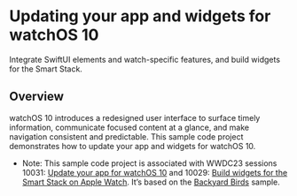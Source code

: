 # Updating your app and widgets for watchOS 10

Integrate SwiftUI elements and watch-specific features, and build widgets for the Smart Stack.

## Overview

watchOS 10 introduces a redesigned user interface to surface timely information, communicate 
focused content at a glance, and make navigation consistent and predictable. This sample code project demonstrates 
how to update your app and widgets for watchOS 10.
- Note: This sample code project is associated with WWDC23 sessions 10031: 
[Update your app for watchOS 10](https://developer.apple.com/wwdc23/10031/) and 
10029: [Build widgets for the Smart Stack on Apple Watch](https://developer.apple.com/wwdc23/10029/). It’s based on the [Backyard Birds](https://developer.apple.com/documentation/swiftui/backyard-birds-sample) sample.
